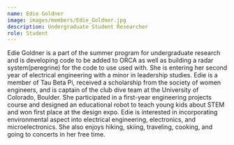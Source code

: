 ```yaml
---
name: Edie Goldner
image: images/members/Edie_Goldner.jpg
description: Undergraduate Student Researcher
role: Student
---
```


Edie Goldner is a part of the summer program for undergraduate research and is developing code to be added to ORCA as well as building a radar system(peregrine) for the code to use used with. She is entering her second year of electrical engineering with a minor in leadership studies. Edie is a member of Tau Beta Pi, received a scholarship from the society of women engineers, and is captain of the club dive team at the University of Colorado, Boulder. She participated in a first-year engineering projects course and designed an educational robot to teach young kids about STEM and won first place at the design expo. Edie is interested in incorporating environmental aspect into electrical engineering, electronics, and microelectronics. She also enjoys hiking, skiing, traveling, cooking, and going to concerts in her free time. 